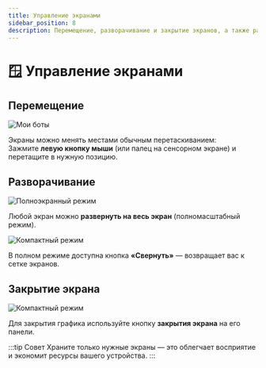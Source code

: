 ```yaml
---
title: Управление экранами
sidebar_position: 8
description: Перемещение, разворачивание и закрытие экранов, а также работа в полноэкранном режиме.
---
```


# 🪟 Управление экранами

## Перемещение

![Мои боты](/img/docs/spectra/drag-screen.png)

Экраны можно менять местами обычным перетаскиванием:  
Зажмите **левую кнопку мыши** (или палец на сенсорном экране) и перетащите в нужную позицию.

## Разворачивание

![Полноэкранный режим](/img/docs/spectra/fullscreen.png)

Любой экран можно **развернуть на весь экран** (полномасштабный режим).

![Компактный режим](/img/docs/spectra/compactscreen.png)

В полном режиме доступна кнопка **«Свернуть»** — возвращает вас к сетке экранов.

## Закрытие экрана

![Компактный режим](/img/docs/spectra/closewindow.png)

Для закрытия графика используйте кнопку **закрытия экрана** на его панели.

:::tip Совет
Храните только нужные экраны — это облегчает восприятие и экономит ресурсы вашего устройства.
:::
